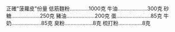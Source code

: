 正確"菠蘿皮"份量
低筋麵粉.............1000克
牛油....................300克
砂糖...................250克
豬油...................200克
蛋.......................85克
牛奶....................85克
臭粉...................8克
梳打粉................8克
